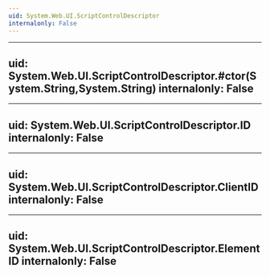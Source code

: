 ```yaml
---
uid: System.Web.UI.ScriptControlDescriptor
internalonly: False
---
```


---
uid: System.Web.UI.ScriptControlDescriptor.#ctor(System.String,System.String)
internalonly: False
---

---
uid: System.Web.UI.ScriptControlDescriptor.ID
internalonly: False
---

---
uid: System.Web.UI.ScriptControlDescriptor.ClientID
internalonly: False
---

---
uid: System.Web.UI.ScriptControlDescriptor.ElementID
internalonly: False
---
